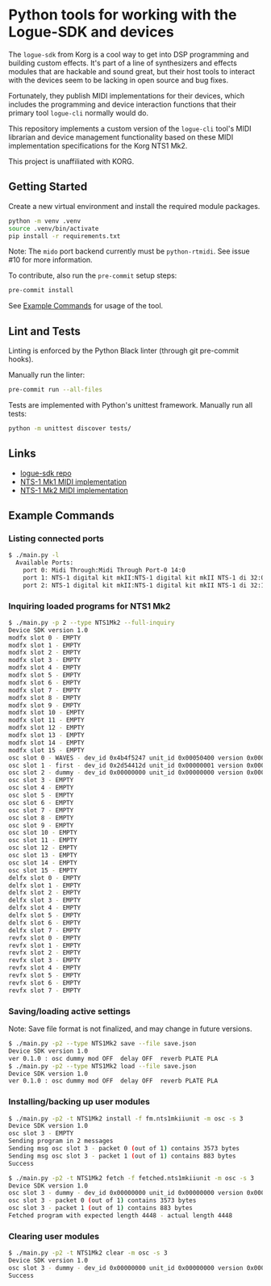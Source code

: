 # Python tools for working with the Logue-SDK and devices

The `logue-sdk` from Korg is a cool way to get into DSP programming and building custom effects.
It's part of a line of synthesizers and effects modules that are hackable and sound great, but their
host tools to interact with the devices seem to be lacking in open source and bug fixes.

Fortunately, they publish MIDI implementations for their devices, which includes the
programming and device interaction functions that their primary tool `logue-cli` normally would do.

This repository implements a custom version of the `logue-cli` tool's MIDI librarian and device management
functionality based on these MIDI implementation specifications for the Korg NTS1 Mk2.

This project is unaffiliated with KORG.

## Getting Started

Create a new virtual environment and install the required module packages.
```bash
python -m venv .venv
source .venv/bin/activate
pip install -r requirements.txt
```

Note: The `mido` port backend currently must be `python-rtmidi`. See issue #10 for more information.


To contribute, also run the `pre-commit` setup steps:
```bash
pre-commit install
```

See [Example Commands](#example-commands) for usage of the tool.

## Lint and Tests

Linting is enforced by the Python Black linter (through git pre-commit hooks).

Manually run the linter:
```bash
pre-commit run --all-files
```

Tests are implemented with Python's unittest framework. Manually run all tests:
```bash
python -m unittest discover tests/
```

## Links

* [logue-sdk repo](https://github.com/korginc/logue-sdk)
* [NTS-1 Mk1 MIDI implementation](https://www.korg.com/us/support/download/manual/0/832/4831/)
* [NTS-1 Mk2 MIDI implementation](https://www.korg.com/us/support/download/manual/0/933/5210/)

## Example Commands

### Listing connected ports

```bash
$ ./main.py -l
  Available Ports:
    port 0: Midi Through:Midi Through Port-0 14:0
    port 1: NTS-1 digital kit mkII:NTS-1 digital kit mkII NTS-1 di 32:0
    port 2: NTS-1 digital kit mkII:NTS-1 digital kit mkII NTS-1 di 32:1
```

### Inquiring loaded programs for NTS1 Mk2

```bash
$ ./main.py -p 2 --type NTS1Mk2 --full-inquiry
Device SDK version 1.0
modfx slot 0 - EMPTY
modfx slot 1 - EMPTY
modfx slot 2 - EMPTY
modfx slot 3 - EMPTY
modfx slot 4 - EMPTY
modfx slot 5 - EMPTY
modfx slot 6 - EMPTY
modfx slot 7 - EMPTY
modfx slot 8 - EMPTY
modfx slot 9 - EMPTY
modfx slot 10 - EMPTY
modfx slot 11 - EMPTY
modfx slot 12 - EMPTY
modfx slot 13 - EMPTY
modfx slot 14 - EMPTY
modfx slot 15 - EMPTY
osc slot 0 - WAVES - dev_id 0x4b4f5247 unit_id 0x00050400 version 0x00020000
osc slot 1 - first - dev_id 0x2d54412d unit_id 0x00000001 version 0x00010000
osc slot 2 - dummy - dev_id 0x00000000 unit_id 0x00000000 version 0x00010000
osc slot 3 - EMPTY
osc slot 4 - EMPTY
osc slot 5 - EMPTY
osc slot 6 - EMPTY
osc slot 7 - EMPTY
osc slot 8 - EMPTY
osc slot 9 - EMPTY
osc slot 10 - EMPTY
osc slot 11 - EMPTY
osc slot 12 - EMPTY
osc slot 13 - EMPTY
osc slot 14 - EMPTY
osc slot 15 - EMPTY
delfx slot 0 - EMPTY
delfx slot 1 - EMPTY
delfx slot 2 - EMPTY
delfx slot 3 - EMPTY
delfx slot 4 - EMPTY
delfx slot 5 - EMPTY
delfx slot 6 - EMPTY
delfx slot 7 - EMPTY
revfx slot 0 - EMPTY
revfx slot 1 - EMPTY
revfx slot 2 - EMPTY
revfx slot 3 - EMPTY
revfx slot 4 - EMPTY
revfx slot 5 - EMPTY
revfx slot 6 - EMPTY
revfx slot 7 - EMPTY
```

### Saving/loading active settings

Note: Save file format is not finalized, and may change in future versions.

```bash
$ ./main.py -p2 --type NTS1Mk2 save --file save.json
Device SDK version 1.0
ver 0.1.0 : osc dummy mod OFF  delay OFF  reverb PLATE PLA
$ ./main.py -p2 --type NTS1Mk2 load --file save.json
Device SDK version 1.0
ver 0.1.0 : osc dummy mod OFF  delay OFF  reverb PLATE PLA
```

### Installing/backing up user modules

```bash
$ ./main.py -p2 -t NTS1Mk2 install -f fm.nts1mkiiunit -m osc -s 3
Device SDK version 1.0
osc slot 3 - EMPTY
Sending program in 2 messages
Sending msg osc slot 3 - packet 0 (out of 1) contains 3573 bytes
Sending msg osc slot 3 - packet 1 (out of 1) contains 883 bytes
Success
```

```bash
$ ./main.py -p2 -t NTS1Mk2 fetch -f fetched.nts1mkiiunit -m osc -s 3
Device SDK version 1.0
osc slot 3 - dummy - dev_id 0x00000000 unit_id 0x00000000 version 0x00010000
osc slot 3 - packet 0 (out of 1) contains 3573 bytes
osc slot 3 - packet 1 (out of 1) contains 883 bytes
Fetched program with expected length 4448 - actual length 4448
```

### Clearing user modules

```bash
$ ./main.py -p2 -t NTS1Mk2 clear -m osc -s 3
Device SDK version 1.0
osc slot 3 - dummy - dev_id 0x00000000 unit_id 0x00000000 version 0x00010000
Success
```
